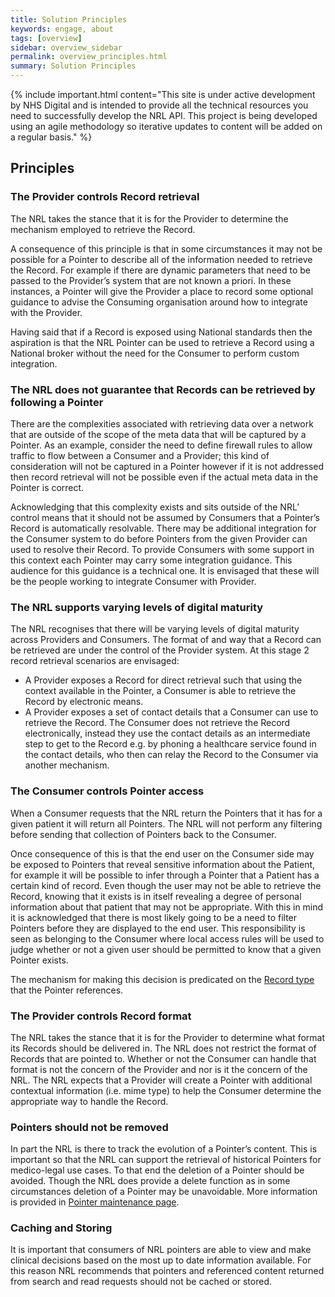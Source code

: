 ```yaml
---
title: Solution Principles
keywords: engage, about
tags: [overview]
sidebar: overview_sidebar
permalink: overview_principles.html
summary: Solution Principles
---
```


{% include important.html content="This site is under active development by NHS Digital and is intended to provide all the technical resources you need to successfully develop the NRL API. This project is being developed using an agile methodology so iterative updates to content will be added on a regular basis." %}


## Principles ##

<!--
### The NRL defines a controlled scope around record retrieval ###

One of the key capabilities of the NRL is to provide enough context in a Pointer to allow a Consumer to retrieve the Record that it relates to. Clearly there are a myriad of different ways that data can be exposed for consumption and providing a context model that is capable of describing all of these options is a non-trivial task.  
With this complexity in mind the NRL has taken the decision to place some control around how Providers are expected to expose their Records if they are to be described by a Pointer.  
In the first instance the NRL mandates a single access mechanism; a HTTPS GET to retrieve a Record. Over time the ambition is that NRL will support other access mechanisms but in the short term the above restriction should be seen as a tactical solution designed to allow the NRL to concentrate on delivering value based on what is known today.
Clearly issuing a GET to retrieve a record is only one part of the task. Accessing records in a secure fashion is also an important consideration. Again, just as there are many ways to expose a Record, there are many ways to securely expose a Record. Taking a similar tack, the NRL is predicated around the principle of placing a degree of control over how Providers securely expose their Records for consumption via a Pointer. The mechanism that has been selected in the first instance is mutual authentication over HTTPS. More detail can be found in the security section. Again as with the control around the mechanism of Record retrieval, the NRL sees the use of mutual authentication as the initial offering, the ambition is to increase the supported security models as more information is gathered.
-->

### The Provider controls Record retrieval ###

The NRL takes the stance that it is for the Provider to determine the mechanism employed to retrieve the Record.

A consequence of this principle is that in some circumstances it may not be possible for a Pointer to describe all of the information needed to retrieve the Record. For example if there are dynamic parameters that need to be passed to the Provider’s system that are not known a priori. In these instances, a Pointer will give the Provider a place to record some optional guidance to advise the Consuming organisation around how to integrate with the Provider.

Having said that if a Record is exposed using National standards then the aspiration is that the NRL Pointer can be used to retrieve a Record using a National broker without the need for the Consumer to perform custom integration.

### The NRL does not guarantee that Records can be retrieved by following a Pointer ###

There are the complexities associated with retrieving data over a network that are outside of the scope of the meta data that will be captured by a Pointer. As an example, consider the need to define firewall rules to allow traffic to flow between a Consumer and a Provider; this kind of consideration will not be captured in a Pointer however if it is not addressed then record retrieval will not be possible even if the actual meta data in the Pointer is correct.

Acknowledging that this complexity exists and sits outside of the NRL’ control means that it should not be assumed by Consumers that a Pointer’s Record is automatically resolvable. There may be additional integration for the Consumer system to do before Pointers from the given Provider can used to resolve their Record. To provide Consumers with some support in this context each Pointer may carry some integration guidance. This audience for this guidance is a technical one. It is envisaged that these will be the people working to integrate Consumer with Provider.



### The NRL supports varying levels of digital maturity ###

The NRL recognises that there will be varying levels of digital maturity across Providers and Consumers. The format of and way that a Record can be retrieved are under the control of the Provider system. At this stage 2 record retrieval scenarios are envisaged: 

- A Provider exposes a Record for direct retrieval such that using the context available in the Pointer, a Consumer is able to retrieve the Record by electronic means. 
- A Provider exposes a set of contact details that a Consumer can use to retrieve the Record. The Consumer does not retrieve the Record electronically, instead they use the contact details as an intermediate step to get to the Record e.g. by phoning a healthcare service found in the contact details, who then can relay the Record to the Consumer via another mechanism.


<!--
To accommodate this the NRL has the concept of direct and indirect Pointers which have been discussed elsewhere.

The purpose of an indirect Pointer is to provide a lower maturity Provider with a means to surface Records to  Consumers without the need to expose them digitally. An indirect Pointer could point to a set of contact details for a service that can be called to relay a Record over the phone. Similarly if a Consumer does not have the capability to integrate a digital Record into their system an indirect Pointer gives them another mechanism to allow their users to access Records.
-->

### The Consumer controls Pointer access ###

When a Consumer requests that the NRL return the Pointers that it has for a given patient it will return all Pointers. The NRL will not perform any filtering before sending that collection of Pointers back to the Consumer. 

Once consequence of this is that the end user on the Consumer side may be exposed to Pointers that reveal sensitive information about the Patient, for example it will be possible to infer through a Pointer that a Patient has a certain kind of record. Even though the user may not be able to retrieve the Record, knowing that it exists is in itself revealing a degree of personal information about that patient that may not be appropriate. 
With this in mind it is acknowledged that there is most likely going to be a need to filter Pointers before they are displayed to the end user. This responsibility is seen as belonging to the Consumer where local access rules will be used to judge whether or not a given user should be permitted to know that a given Pointer exists.

The mechanism for making this decision is predicated on the [Record type](overview_data_model.html#data-model) that the Pointer references. 

### The Provider controls Record format ###

The NRL takes the stance that it is for the Provider to determine what format its Records should be delivered in. The NRL does not restrict the format of Records that are pointed to. Whether or not the Consumer can handle that format is not the concern of the Provider and nor is it the concern of the NRL. The NRL expects that a Provider will create a Pointer with additional contextual information (i.e. mime type) to help the Consumer determine the appropriate way to handle the Record.

### Pointers should not be removed ### 

In part the NRL is there to track the evolution of a Pointer’s content. This is important so that the NRL can support the retrieval 
of historical Pointers for medico-legal use cases. To that end the deletion of a Pointer should be avoided. 
Though the NRL does provide a delete function as in some circumstances deletion of a Pointer may be unavoidable. 
More information is provided in [Pointer maintenance page](pointer_maintenance.html).

### Caching and Storing ###

It is important that consumers of NRL pointers are able to view and make clinical decisions based on the most up to date information available. For this reason NRL recommends that pointers and referenced content returned from search and read requests should not be cached or stored. 